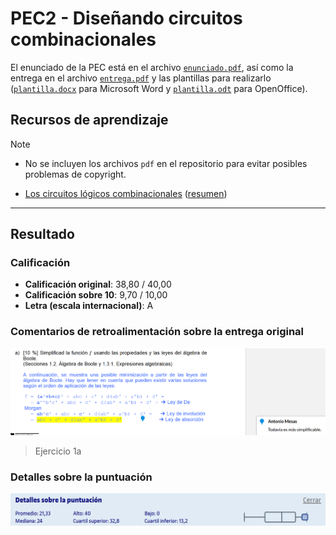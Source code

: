 # PEC2 - Diseñando circuitos combinacionales

El enunciado de la PEC está en el archivo [`enunciado.pdf`](enunciado.pdf), así como la entrega en el archivo [`entrega.pdf`](entrega.pdf) y las plantillas para realizarlo ([`plantilla.docx`](plantilla.docx) para Microsoft Word y [`plantilla.odt`](plantilla.odt) para OpenOffice).

## Recursos de aprendizaje

>[!NOTE]
>- No se incluyen los archivos `pdf` en el repositorio para evitar posibles problemas de copyright.

- [Los circuitos lógicos combinacionales](http://cvapp.uoc.edu/autors/MostraPDFMaterialAction.do?id=215620&hash=dcd88579656e2413ea29712f929c6a1bb3fea6655c0dc503f4246beef6e558a2) ([resumen](recursos/README.md))

---

## Resultado

### Calificación

- **Calificación original**: 38,80 / 40,00
- **Calificación sobre 10**: 9,70 / 10,00
- **Letra (escala internacional)**: A

### Comentarios de retroalimentación sobre la entrega original 

![](correcciones/1a.png)
>Ejercicio 1a

### Detalles sobre la puntuación

![](detalles_puntuacion.png)